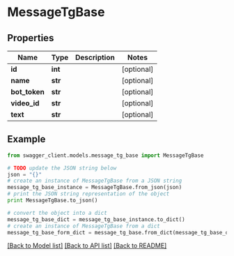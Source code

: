 # MessageTgBase


## Properties
Name | Type | Description | Notes
------------ | ------------- | ------------- | -------------
**id** | **int** |  | [optional] 
**name** | **str** |  | [optional] 
**bot_token** | **str** |  | [optional] 
**video_id** | **str** |  | [optional] 
**text** | **str** |  | [optional] 

## Example

```python
from swagger_client.models.message_tg_base import MessageTgBase

# TODO update the JSON string below
json = "{}"
# create an instance of MessageTgBase from a JSON string
message_tg_base_instance = MessageTgBase.from_json(json)
# print the JSON string representation of the object
print MessageTgBase.to_json()

# convert the object into a dict
message_tg_base_dict = message_tg_base_instance.to_dict()
# create an instance of MessageTgBase from a dict
message_tg_base_form_dict = message_tg_base.from_dict(message_tg_base_dict)
```
[[Back to Model list]](../README.md#documentation-for-models) [[Back to API list]](../README.md#documentation-for-api-endpoints) [[Back to README]](../README.md)
